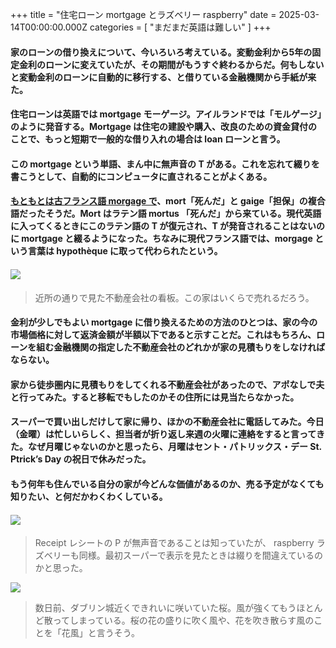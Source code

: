 +++
title = "住宅ローン mortgage とラズベリー raspberry"
date = 2025-03-14T00:00:00.000Z
categories = [ "まだまだ英語は難しい" ]
+++

#### 家のローンの借り換えについて、今いろいろ考えている。変動金利から5年の固定金利のローンに変えていたが、その期間がもうすぐ終わるからだ。何もしないと変動金利のローンに自動的に移行する、と借りている金融機関から手紙が来た。

<!--more-->

#### 住宅ローンは英語では mortgage モーゲージ。アイルランドでは「モルゲージ」のように発音する。Mortgage は住宅の建設や購入、改良のための資金貸付のことで、もっと短期で一般的な借り入れの場合は loan ローンと言う。

#### この mortgage という単語、まん中に無声音の T がある。これを忘れて綴りを書こうとして、自動的にコンピュータに直されることがよくある。 

#### [もともとは古フランス語 morgage で](https://www.etymonline.com/search?q=Mortgage)、mort「死んだ」と gaige「担保」の複合語だったそうだ。Mort はラテン語 mortus 「死んだ」から来ている。現代英語に入ってくるときにこのラテン語の T が復元され、T が発音されることはないのに mortgage と綴るようになった。ちなみに現代フランス語では、morgage という言葉は hypothèque に取って代わられたという。

#### ![](/0032025-Mortgage-2.webp)

> 近所の通りで見た不動産会社の看板。この家はいくらで売れるだろう。

#### 金利が少しでもよい mortgage に借り換えるための方法のひとつは、家の今の市場価格に対して返済金額が半額以下であると示すことだ。これはもちろん、ローンを組む金融機関の指定した不動産会社のどれかが家の見積もりをしなければならない。

#### 家から徒歩圏内に見積もりをしてくれる不動産会社があったので、アポなしで夫と行ってみた。すると移転でもしたのかその住所には見当たらなかった。

#### スーパーで買い出しだけして家に帰り、ほかの不動産会社に電話してみた。今日（金曜）は忙しいらしく、担当者が折り返し来週の火曜に連絡をすると言ってきた。なぜ月曜じゃないのかと思ったら、月曜はセント・パトリックス・デー St. Ptrick’s Day の祝日で休みだった。

#### もう何年も住んでいる自分の家が今どんな価値があるのか、売る予定がなくても知りたい、と何だかわくわくしている。

#### ![](/0032025-Mortgage-3.webp)

> Receipt レシートの P が無声音であることは知っていたが、 raspberry ラズベリーも同様。最初スーパーで表示を見たときは綴りを間違えているのかと思った。

![](/0032025-Mortgage-1.webp)

> 数日前、ダブリン城近くできれいに咲いていた桜。風が強くてもうほとんど散ってしまっている。桜の花の盛りに吹く風や、花を吹き散らす風のことを「花風」と言うそう。
